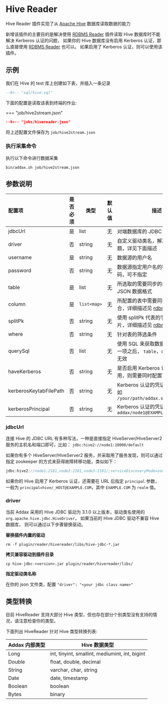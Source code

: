 # Hive Reader

Hive Reader 插件实现了从 [Apache Hive](https://hive.apache.org) 数据库读取数据的能力

新增该插件的主要目的是解决使用 [RDBMS Reader][1] 插件读取 Hive 数据库时不能解决 Kerberos 认证的问题， 如果你的 Hive 数据库没有启用 Kerberos 认证，那么直接使用 [RDBMS Reader][1] 也可以。 如果启用了 Kerberos 认证，则可以使用该插件。

## 示例

我们在 Hive 的 test 库上创建如下表，并插入一条记录

```sql
--8<-- "sql/hive.sql"
```

下面的配置是读取该表到终端的作业:

=== "job/hive2stream.json"

```json
--8<-- "jobs/hivereader.json"
```

将上述配置文件保存为 `job/hive2stream.json`

### 执行采集命令

执行以下命令进行数据采集

```shell
bin/addax.sh job/hive2stream.json
```

## 参数说明

| 配置项                 | 是否必须 | 类型   | 默认值 | 描述                                                                   |
| :--------------------- | :------: | ------ | ------ | ---------------------------------------------------------------------- |
| jdbcUrl                |    是    | list   | 无     | 对端数据库的 JDBC 连接信息                                             |
| driver                 |    否    | string | 无     | 自定义驱动类名，解决兼容性问题，详见下面描述                           |
| username               |    是    | string | 无     | 数据源的用户名                                                         |
| password               |    否    | string | 无     | 数据源指定用户名的密码，若无密码，可不指定                             |
| table                  |    是    | list   | 无     | 所选取的需要同步的表名,使用 JSON 数据格式                              |
| column                 |    是    | `list<map>`   | 无     | 所配置的表中需要同步的列名集合，详细描述见 [rdbmreader][1]             |
| splitPk                |    否    | string | 无     | 使用 splitPk 代表的字段进行数据分片，详细描述见 [rdbmreader][1]        |
| where                  |    否    | string | 无     | 针对表的筛选条件                                                       |
| querySql               |    否    | list   | 无     | 使用 SQL 来获取数据，当配置了这一项之后， `table`，`column` 配置项无效 |
| haveKerberos           |    否    | string | 无     | 是否启用 Kerberos 认证，如果启用，则需要同时配置下面两项               |
| kerberosKeytabFilePath |    否    | string | 无     | Kerberos 认证的凭证文件路径, 比如 `/your/path/addax.service.keytab`    |
| kerberosPrincipal      |    否    | string | 无     | Kerberos 认证的凭证主体, 比如 `addax/node1@EXAMPLE.COM`                |

### jdbcUrl

连接 Hive 的 JDBC URL 有多种写法，一种是直接指定 HiveServer/HiveServer2 服务的主机名和端口即可，比如： `jdbc:hive2://node1:10000/default`

如果你有多个 HiveServer/HiveServer2 服务，并采取用了服务发现，则可以通过指定 zookeeper 的方式来获得故障转移功能，类似如下：

```java
jdbc:hive2://node1:2181,node2:2181,node3:2181/;serviceDiscoveryMode=zooKeeper;zooKeeperNamespace=hiveserver2
```

如果你的 Hive 启用了 Kerberos 认证，还需要在 URL 后指定 `principal` 参数，一般为 `principal=hive/_HOST@EXAMPLE.COM`，其中 `EXAMPLE.COM` 为 `realm` 值。

### driver

当前 Addax 采用的 Hive JDBC 驱动为 3.1.0 以上版本，驱动类名使用的 `org.apache.hive.jdbc.HiveDriver`， 如果当前的 Hive JDBC 驱动不兼容 Hive 数据库， 则可以通过以下步骤替换驱动。

**替换插件内置的驱动**

`rm -f plugin/reader/hivereader/libs/hive-jdbc-*.jar`

**拷贝兼容驱动到插件目录**

`cp hive-jdbc-<version>.jar plugin/reader/hivereader/libs/`

**指定驱动类名称**

在你的 json 文件类，配置 `"driver": "<your jdbc class name>"`

## 类型转换

目前 HiveReader 支持大部分 Hive 类型，但也存在部分个别类型没有支持的情况，请注意检查你的类型。

下面列出 HiveReader 针对 Hive 类型转换列表:

| Addax 内部类型 | Hive 数据类型                                  |
| -------------- | ---------------------------------------------- |
| Long           | int, tinyint, smallint, mediumint, int, bigint |
| Double         | float, double, decimal                         |
| String         | varchar, char, string                          |
| Date           | date, timestamp                                |
| Boolean        | boolean                                        |
| Bytes          | binary                                         |


[1]: ../rdbmsreader
